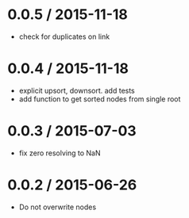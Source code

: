 
0.0.5 / 2015-11-18
==================

  * check for duplicates on link

0.0.4 / 2015-11-18
==================
  * explicit upsort, downsort. add tests
  * add function to get sorted nodes from single root

0.0.3 / 2015-07-03
==================

  * fix zero resolving to NaN

0.0.2 / 2015-06-26
==================

* Do not overwrite nodes
